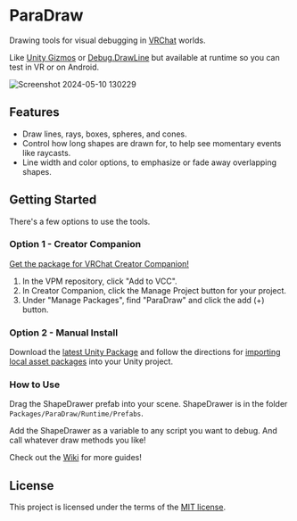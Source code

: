 # ParaDraw

Drawing tools for visual debugging in [VRChat](https://vrchat.com) worlds.

Like [Unity Gizmos](https://docs.unity3d.com/ScriptReference/Gizmos.html) or [Debug.DrawLine](https://docs.unity3d.com/ScriptReference/Debug.DrawLine.html) but available at runtime so you can test in VR or on Android.

![Screenshot 2024-05-10 130229](https://github.com/Vavassor/ParaDraw/assets/8423688/f8fff229-9635-456e-8bc8-f2635c408543)

## Features

- Draw lines, rays, boxes, spheres, and cones.
- Control how long shapes are drawn for, to help see momentary events like raycasts.
- Line width and color options, to emphasize or fade away overlapping shapes.

## Getting Started

There's a few options to use the tools.

### Option 1 - Creator Companion

[Get the package for VRChat Creator Companion!](https://vavassor.github.io/OrchidSealVPM)

1. In the VPM repository, click "Add to VCC".
2. In Creator Companion, click the Manage Project button for your project.
3. Under "Manage Packages", find "ParaDraw" and click the add (+) button.

### Option 2 - Manual Install

Download the [latest Unity Package](https://github.com/vavassor/ParaDraw/releases/latest) and follow the directions for [importing local asset packages](https://docs.unity3d.com/2023.1/Documentation/Manual/AssetPackagesImport.html) into your Unity project.

### How to Use

Drag the ShapeDrawer prefab into your scene. ShapeDrawer is in the folder `Packages/ParaDraw/Runtime/Prefabs`.

Add the ShapeDrawer as a variable to any script you want to debug. And call whatever draw methods you like!

Check out the [Wiki](https://github.com/Vavassor/ParaDraw/wiki) for more guides!

## License

This project is licensed under the terms of the [MIT license](LICENSE.md).
